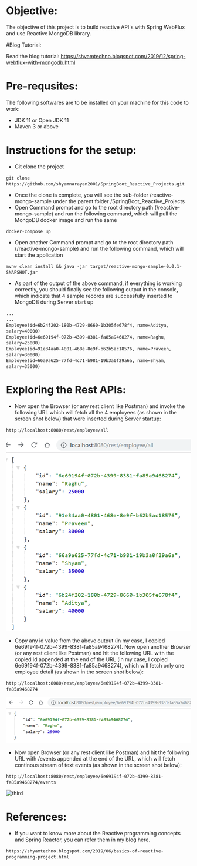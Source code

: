 # Objective:

The objective of this project is to build reactive API's with Spring WebFlux and use Reactive MongoDB library.

#Blog Tutorial:

Read the blog tutorial: https://shyamtechno.blogspot.com/2019/12/spring-webflux-with-mongodb.html


# Pre-requsites:

The following softwares are to be installed on your machine for this code to work:
* JDK 11 or Open JDK 11
* Maven 3 or above

# Instructions for the setup:

* Git clone the project
```
git clone https://github.com/shyamnarayan2001/SpringBoot_Reactive_Projects.git

```
* Once the clone is complete, you will see the sub-folder /reactive-mongo-sample under the parent folder /SpringBoot_Reactive_Projects
* Open Command prompt and go to the root directory path (/reactive-mongo-sample) and run the following command, which will pull the MongoDB docker image and run the same
```
docker-compose up
```
* Open another Command prompt and go to the root directory path (/reactive-mongo-sample) and run the following command, which will start the application
```
mvnw clean install && java -jar target/reactive-mongo-sample-0.0.1-SNAPSHOT.jar
```
* As part of the output of the above command, if everything is working correctly, you should finally see the following output in the console, which indicate that 4 sample records are successfully inserted to MongoDB during Server start up
```
...
...
Employee(id=6b24f202-180b-4729-8660-1b305fe678f4, name=Aditya, salary=40000)
Employee(id=6e69194f-072b-4399-8381-fa85a9468274, name=Raghu, salary=25000)
Employee(id=91e34aa0-4801-468e-8e9f-b62b5ac18576, name=Praveen, salary=30000)
Employee(id=66a9a625-77fd-4c71-b981-19b3a0f29a6a, name=Shyam, salary=35000)
```

# Exploring the Rest APIs:

* Now open the Browser (or any rest client like Postman) and invoke the following URL which will fetch all the 4 employees (as shown in the screen shot below) that were inserted during Server startup:
```
http://localhost:8080/rest/employee/all
``` 
![first](images/1_output_all.png)
* Copy any id value from the above output (in my case, I copied 6e69194f-072b-4399-8381-fa85a9468274). Now open another Browser (or any rest client like Postman) and hit the following URL with the copied id appended at the end of the URL (in my case, I copied 6e69194f-072b-4399-8381-fa85a9468274), which will fetch only one employee detail (as shown in the screen shot below):
```
http://localhost:8080/rest/employee/6e69194f-072b-4399-8381-fa85a9468274
``` 
![second](images/2_output_one_emp_only.png)
* Now open Browser (or any rest client like Postman) and hit the following URL with /events appended at the end of the URL, which will fetch continous stream of text events (as shown in the screen shot below):
```
http://localhost:8080/rest/employee/6e69194f-072b-4399-8381-fa85a9468274/events
``` 
![third](images/3_output_one_emp_events)

# References:
* If you want to know more about the Reactive programming concepts and Spring Reactor, you can refer them in my blog here.
```
https://shyamtechno.blogspot.com/2019/06/basics-of-reactive-programming-project.html
```